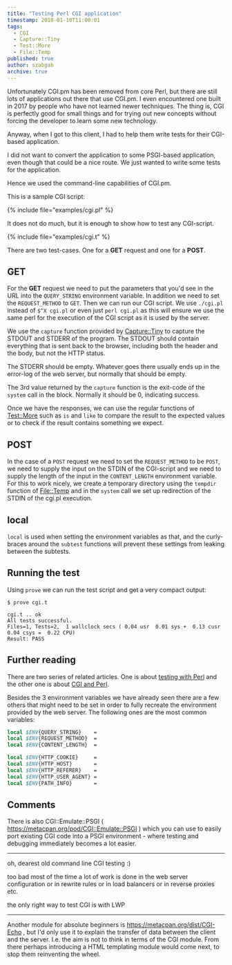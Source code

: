 ```yaml
---
title: "Testing Perl CGI application"
timestamp: 2018-01-10T11:00:01
tags:
  - CGI
  - Capture::Tiny
  - Test::More
  - File::Temp
published: true
author: szabgab
archive: true
---
```



Unfortunately CGI.pm has been removed from core Perl, but there are still lots of applications out there
that use CGI.pm. I even encountered one built in 2017 by people who have not learned newer techniques.
The thing is, CGI is perfectly good for small things and for trying out new concepts without forcing
the developer to learn some new technology.

Anyway, when I got to this client, I had to help them write tests for their CGI-based application.


I did not want to convert the application to some PSGI-based application, even though that could
be a nice route. We just wanted to write some tests for the application.

Hence we used the command-line capabilities of CGI.pm.

This is a sample CGI script:

{% include file="examples/cgi.pl" %}

It does not do much, but it is enough to show how to test any CGI-script.

{% include file="examples/cgi.t" %}

There are two test-cases. One for a <b>GET</b> request and one for a <b>POST</b>.

## GET

For the <b>GET</b> request we need to put the parameters that you'd see in the URL into
the `QUERY_STRING` environment variable. In addition we need to set the `REQUEST_METHOD`
to `GET`. Then we can run our CGI script. We use `./cgi.pl` instead of  `$^X cgi.pl`
or even just `perl cgi.pl` as this will ensure we use the same perl for the execution of the
CGI script as it is used by the server.

We use the `capture` function provided by [Capture::Tiny](https://metacpan.org/pod/Capture::Tiny)
to capture the STDOUT and STDERR of the program. The STDOUT should contain everything that is sent back to the
browser, including both the header and the body, but not the HTTP status.

The STDERR should be empty. Whatever goes there usually ends up in the error-log of the web server, but normally
that should be empty.

The 3rd value returned by the `capture` function is the exit-code of the `system` call in the block.
Normally it should be 0, indicating success.

Once we have the responses, we can use the regular functions of [Test::More](https://metacpan.org/pod/Test::More)
such as `is` and `like` to compare the result to the expected values or to check if the result contains
something we expect.

## POST

In the case of a `POST` request we need to set the `REQUEST_METHOD` to be `POST`, we need to supply
the input on the STDIN of the CGI-script and we need to supply the length of the input in the `CONTENT_LENGTH`
environment variable. For this to work nicely, we create a temporary directory using the `tempdir` function
of [File::Temp](https://metacpan.org/pod/File::Temp) and in the `system` call we set up redirection
of the STDIN of the cgi.pl execution.

## local

`local` is used when setting the environment variables as that, and the curly-braces around the `subtest` functions
will prevent these settings from leaking between the subtests.

## Running the test

Using `prove` we can run the test script and get a very compact output:

```
$ prove cgi.t

cgi.t .. ok
All tests successful.
Files=1, Tests=2,  1 wallclock secs ( 0.04 usr  0.01 sys +  0.13 cusr  0.04 csys =  0.22 CPU)
Result: PASS
```

## Further reading

There are two series of related articles. One is about [testing with Perl](/testing) and the other
one is about [CGI and Perl](/cgi).

Besides the 3 environment variables we have already seen there are a few others that might
need to be set in order to fully recreate the environment provided by the web server.
The following ones are the most common variables:

```perl
local $ENV{QUERY_STRING}    = 
local $ENV{REQUEST_METHOD}  = 
local $ENV{CONTENT_LENGTH}  = 

local $ENV{HTTP_COOKIE}     =
local $ENV{HTTP_HOST}       =
local $ENV{HTTP_REFERER}    =
local $ENV{HTTP_USER_AGENT} =
local $ENV{PATH_INFO}       =
```

## Comments

There is also CGI::Emulate::PSGI ( https://metacpan.org/pod/CGI::Emulate::PSGI ) which you can use to easily port existing CGI code into a PSGI environment - where testing and debugging immediately becomes a lot easier.


<hr>

oh, dearest old command line CGI testing :)

too bad most of the time a lot of work is done in the web server configuration or in rewrite rules or in load balancers or in reverse proxies etc.

the only right way to test CGI is with LWP


<hr>

Another module for absolute beginners is https://metacpan.org/dist/CGI-Echo ,  but I'd only use it to explain the transfer of data between the client and the server. I.e. the aim is not to think in terms of the CGI module. From there perhaps introducing a HTML templating module would come next, to stop them reinventing the wheel.
